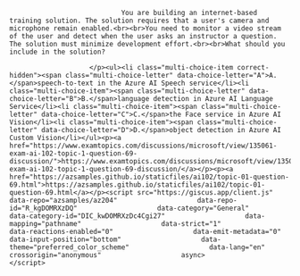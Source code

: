 <p class="card-text">
							
								You are building an internet-based training solution. The solution requires that a user's camera and microphone remain enabled.<br><br>You need to monitor a video stream of the user and detect when the user asks an instructor a question. The solution must minimize development effort.<br><br>What should you include in the solution?
							
						</p><ul><li class="multi-choice-item correct-hidden"><span class="multi-choice-letter" data-choice-letter="A">A.</span>speech-to-text in the Azure AI Speech service</li><li class="multi-choice-item"><span class="multi-choice-letter" data-choice-letter="B">B.</span>language detection in Azure AI Language Service</li><li class="multi-choice-item"><span class="multi-choice-letter" data-choice-letter="C">C.</span>the Face service in Azure AI Vision</li><li class="multi-choice-item"><span class="multi-choice-letter" data-choice-letter="D">D.</span>object detection in Azure AI Custom Vision</li></ul><p><a href="https://www.examtopics.com/discussions/microsoft/view/135061-exam-ai-102-topic-1-question-69-discussion/">https://www.examtopics.com/discussions/microsoft/view/135061-exam-ai-102-topic-1-question-69-discussion/</a></p><p><a href="https://azsamples.github.io/staticfiles/ai102/topic-01-question-69.html">https://azsamples.github.io/staticfiles/ai102/topic-01-question-69.html</a></p><script src="https://giscus.app/client.js"                    data-repo="azsamples/az204"                    data-repo-id="R_kgDOMRXzDQ"                    data-category="General"                    data-category-id="DIC_kwDOMRXzDc4Cgi27"                    data-mapping="pathname"                    data-strict="1"                    data-reactions-enabled="0"                    data-emit-metadata="0"                    data-input-position="bottom"                    data-theme="preferred_color_scheme"                    data-lang="en"                    crossorigin="anonymous"                    async>                    </script>